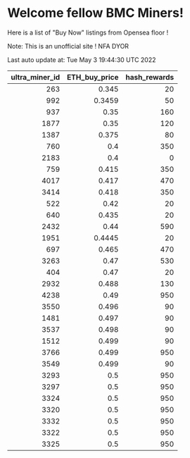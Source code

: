 # Welcome fellow BMC Miners!
Here is a list of "Buy Now" listings from Opensea floor !

Note: This is an unofficial site ! NFA DYOR


Last auto update at: Tue May  3 19:44:30 UTC 2022


|   ultra_miner_id |   ETH_buy_price |   hash_rewards |
|-----------------:|----------------:|---------------:|
|              263 |          0.345  |             20 |
|              992 |          0.3459 |             50 |
|              937 |          0.35   |            160 |
|             1877 |          0.35   |            120 |
|             1387 |          0.375  |             80 |
|              760 |          0.4    |            350 |
|             2183 |          0.4    |              0 |
|              759 |          0.415  |            350 |
|             4017 |          0.417  |            470 |
|             3414 |          0.418  |            350 |
|              522 |          0.42   |             20 |
|              640 |          0.435  |             20 |
|             2432 |          0.44   |            590 |
|             1951 |          0.4445 |             20 |
|              697 |          0.465  |            470 |
|             3263 |          0.47   |            530 |
|              404 |          0.47   |             20 |
|             2932 |          0.488  |            130 |
|             4238 |          0.49   |            950 |
|             3550 |          0.496  |             90 |
|             1481 |          0.497  |             90 |
|             3537 |          0.498  |             90 |
|             1512 |          0.499  |             90 |
|             3766 |          0.499  |            950 |
|             3549 |          0.499  |             90 |
|             3293 |          0.5    |            950 |
|             3297 |          0.5    |            950 |
|             3324 |          0.5    |            950 |
|             3320 |          0.5    |            950 |
|             3332 |          0.5    |            950 |
|             3322 |          0.5    |            950 |
|             3325 |          0.5    |            950 |